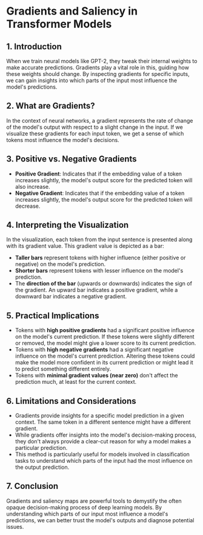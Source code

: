 # Gradients and Saliency in Transformer Models

## **1. Introduction**
When we train neural models like GPT-2, they tweak their internal weights to make accurate predictions. Gradients play a vital role in this, guiding how these weights should change. By inspecting gradients for specific inputs, we can gain insights into which parts of the input most influence the model's predictions.

## **2. What are Gradients?**
In the context of neural networks, a gradient represents the rate of change of the model's output with respect to a slight change in the input. If we visualize these gradients for each input token, we get a sense of which tokens most influence the model's decisions.

## **3. Positive vs. Negative Gradients**
- **Positive Gradient**: Indicates that if the embedding value of a token increases slightly, the model's output score for the predicted token will also increase.
- **Negative Gradient**: Indicates that if the embedding value of a token increases slightly, the model's output score for the predicted token will decrease.

## **4. Interpreting the Visualization**
In the visualization, each token from the input sentence is presented along with its gradient value. This gradient value is depicted as a bar:
- **Taller bars** represent tokens with higher influence (either positive or negative) on the model's prediction.
- **Shorter bars** represent tokens with lesser influence on the model's prediction.
- The **direction of the bar** (upwards or downwards) indicates the sign of the gradient. An upward bar indicates a positive gradient, while a downward bar indicates a negative gradient.

## **5. Practical Implications**
- Tokens with **high positive gradients** had a significant positive influence on the model's current prediction. If these tokens were slightly different or removed, the model might give a lower score to its current prediction.
- Tokens with **high negative gradients** had a significant negative influence on the model's current prediction. Altering these tokens could make the model more confident in its current prediction or might lead it to predict something different entirely.
- Tokens with **minimal gradient values (near zero)** don't affect the prediction much, at least for the current context.

## **6. Limitations and Considerations**
- Gradients provide insights for a specific model prediction in a given context. The same token in a different sentence might have a different gradient.
- While gradients offer insights into the model's decision-making process, they don't always provide a clear-cut reason for why a model makes a particular prediction.
- This method is particularly useful for models involved in classification tasks to understand which parts of the input had the most influence on the output prediction.

## **7. Conclusion**
Gradients and saliency maps are powerful tools to demystify the often opaque decision-making process of deep learning models. By understanding which parts of our input most influence a model's predictions, we can better trust the model's outputs and diagnose potential issues.
